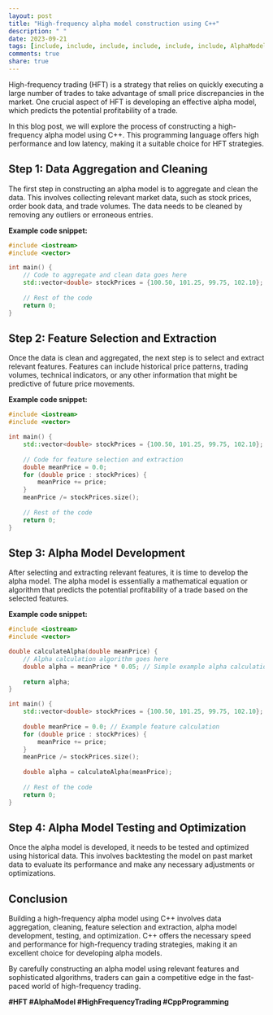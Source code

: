 ```yaml
---
layout: post
title: "High-frequency alpha model construction using C++"
description: " "
date: 2023-09-21
tags: [include, include, include, include, include, include, AlphaModel, HighFrequencyTrading, CppProgramming]
comments: true
share: true
---
```


High-frequency trading (HFT) is a strategy that relies on quickly executing a large number of trades to take advantage of small price discrepancies in the market. One crucial aspect of HFT is developing an effective alpha model, which predicts the potential profitability of a trade.

In this blog post, we will explore the process of constructing a high-frequency alpha model using C++. This programming language offers high performance and low latency, making it a suitable choice for HFT strategies.

## Step 1: Data Aggregation and Cleaning

The first step in constructing an alpha model is to aggregate and clean the data. This involves collecting relevant market data, such as stock prices, order book data, and trade volumes. The data needs to be cleaned by removing any outliers or erroneous entries.

**Example code snippet:**

```cpp
#include <iostream>
#include <vector>

int main() {
    // Code to aggregate and clean data goes here
    std::vector<double> stockPrices = {100.50, 101.25, 99.75, 102.10};
    
    // Rest of the code
    return 0;
}
```

## Step 2: Feature Selection and Extraction

Once the data is clean and aggregated, the next step is to select and extract relevant features. Features can include historical price patterns, trading volumes, technical indicators, or any other information that might be predictive of future price movements.

**Example code snippet:**

```cpp
#include <iostream>
#include <vector>

int main() {
    std::vector<double> stockPrices = {100.50, 101.25, 99.75, 102.10};
    
    // Code for feature selection and extraction
    double meanPrice = 0.0;
    for (double price : stockPrices) {
        meanPrice += price;
    }
    meanPrice /= stockPrices.size();
    
    // Rest of the code
    return 0;
}
```

## Step 3: Alpha Model Development

After selecting and extracting relevant features, it is time to develop the alpha model. The alpha model is essentially a mathematical equation or algorithm that predicts the potential profitability of a trade based on the selected features.

**Example code snippet:**

```cpp
#include <iostream>
#include <vector>

double calculateAlpha(double meanPrice) {
    // Alpha calculation algorithm goes here
    double alpha = meanPrice * 0.05; // Simple example alpha calculation
    
    return alpha;
}

int main() {
    std::vector<double> stockPrices = {100.50, 101.25, 99.75, 102.10};
    
    double meanPrice = 0.0; // Example feature calculation
    for (double price : stockPrices) {
        meanPrice += price;
    }
    meanPrice /= stockPrices.size();
    
    double alpha = calculateAlpha(meanPrice);
    
    // Rest of the code
    return 0;
}
```

## Step 4: Alpha Model Testing and Optimization

Once the alpha model is developed, it needs to be tested and optimized using historical data. This involves backtesting the model on past market data to evaluate its performance and make any necessary adjustments or optimizations.

## Conclusion

Building a high-frequency alpha model using C++ involves data aggregation, cleaning, feature selection and extraction, alpha model development, testing, and optimization. C++ offers the necessary speed and performance for high-frequency trading strategies, making it an excellent choice for developing alpha models.

By carefully constructing an alpha model using relevant features and sophisticated algorithms, traders can gain a competitive edge in the fast-paced world of high-frequency trading.

**#HFT #AlphaModel #HighFrequencyTrading #CppProgramming**